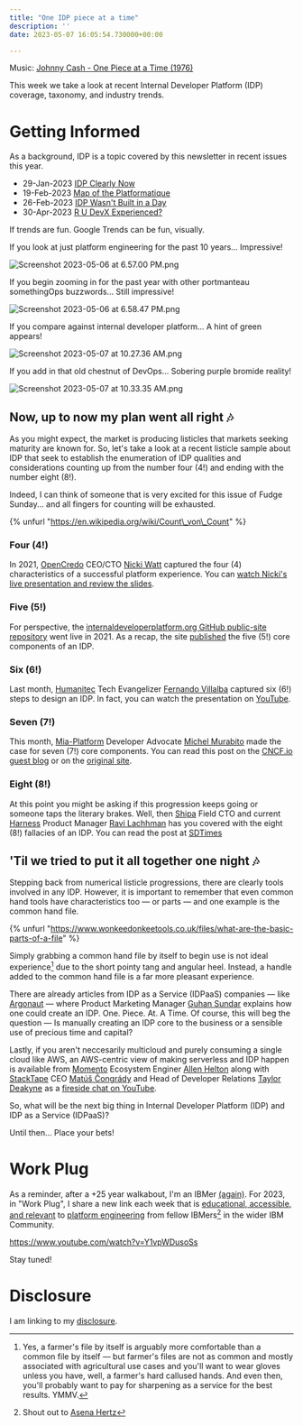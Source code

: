 ```yaml
---
title: "One IDP piece at a time"
description: ''
date: 2023-05-07 16:05:54.730000+00:00

---
```


 

Music: [Johnny Cash - One Piece at a Time (1976)](https://www.youtube.com/watch?v=pmeVwYojB-s)

This week we take a look at recent Internal Developer Platform (IDP) coverage, taxonomy, and industry trends.

# Getting Informed

As a background, IDP is a topic covered by this newsletter in recent issues this year.

- 29-Jan-2023 [IDP Clearly Now](https://fudge.org/archive/idp-clearly-now/)
- 19-Feb-2023 [Map of the Platformatique](https://fudge.org/archive/map-of-the-platformatique/)
- 26-Feb-2023 [IDP Wasn't Built in a Day](https://fudge.org/archive/idp-wasnt-built-in-a-day/)
- 30-Apr-2023 [R U DevX Experienced?](https://fudge.org/archive/are-you-devx-experienced/)

If trends are fun. Google Trends can be fun, visually.

If you look at just platform engineering for the past 10 years... Impressive!

![Screenshot 2023-05-06 at 6.57.00 PM.png](https://buttondown.imgix.net/images/ddad5782-cd58-49c1-a188-39a9a289fd6a.png?w=960&fit=max) 

If you begin zooming in for the past year with other portmanteau somethingOps buzzwords... Still impressive!

![Screenshot 2023-05-06 at 6.58.47 PM.png](https://buttondown.imgix.net/images/6cfc8d05-9c31-446c-baf6-bce1fbaa2fd8.png?w=960&fit=max) 

If you compare against internal developer platform... A hint of green appears!

![Screenshot 2023-05-07 at 10.27.36 AM.png](https://buttondown.imgix.net/images/62e077fa-33d2-4779-984d-950594faec93.png?w=960&fit=max) 

If you add in that old chestnut of DevOps... Sobering purple bromide reality!

![Screenshot 2023-05-07 at 10.33.35 AM.png](https://buttondown.imgix.net/images/c37730ce-84af-4bbf-985c-95db9577c1be.png?w=960&fit=max) 

## Now, up to now my plan went all right 🎶

As you might expect, the market is producing listicles that markets seeking maturity are known for. So, let's take a look at a recent listicle sample about IDP that seek to establish the enumeration of IDP qualities and considerations counting up from the number four (4!) and ending with the number eight (8!).

Indeed, I can think of someone that is very excited for this issue of Fudge Sunday... and all fingers for counting will be exhausted.

{% unfurl "https://en.wikipedia.org/wiki/Count\_von\_Count" %}

### Four (4!)

In 2021, [OpenCredo](https://opencredo.com) CEO/CTO [Nicki Watt](https://www.linkedin.com/in/nickiwatt/) captured the four (4) characteristics of a successful platform experience. You can [watch Nicki's live presentation and review the slides](https://gotopia.eu/february-2021/sessions/1684/platform-engineering-as-a-community-service).

### Five (5!)

For perspective, the [internaldeveloperplatform.org GitHub public-site repository](https://github.com/InternalDeveloperPlatform/public-site/graphs/code-frequency) went live in 2021. As a recap, the site [published](https://internaldeveloperplatform.org/core-components/) the five (5!) core components of an IDP.

### Six (6!)

Last month, [Humanitec](https://humanitec.com) Tech Evangelizer [Fernando Villalba](https://www.linkedin.com/in/nandoit/) captured six (6!) steps to design an IDP. In fact, you can watch the presentation on [YouTube](https://www.youtube.com/watch?v=N6OTXWVeuJ8).

### Seven (7!)

This month, [Mia-Platform](https://mia-platform.eu) Developer Advocate [Michel Murabito](https://www.linkedin.com/in/mich-murabito/) made the case for seven (7!) core components. You can read this post on the [CNCF.io guest blog](https://www.cncf.io/blog/2023/04/28/7-core-components-of-an-internal-developer-platform/) or on the [original site](https://blog.mia-platform.eu/en/seven-core-components-internal-developer-platform).

### Eight (8!)

At this point you might be asking if this progression keeps going or someone taps the literary brakes. Well, then [Shipa](https://shipa.io) Field CTO and current [Harness](https://www.harness.io) Product Manager [Ravi Lachhman](https://www.linkedin.com/in/ravilachhman/) has you covered with the eight (8!) fallacies of an IDP. You can read the post at [SDTimes](https://sdtimes.com/softwaredev/the-eight-fallacies-of-your-internal-developer-platform/)

## 'Til we tried to put it all together one night 🎶

Stepping back from numerical listicle progressions, there are clearly tools involved in any IDP. However, it is important to remember that even common hand tools have characteristics too — or parts — and one example is the common hand file.

{% unfurl "https://www.wonkeedonkeetools.co.uk/files/what-are-the-basic-parts-of-a-file" %}

Simply grabbing a common hand file by itself to begin use is not ideal experience[^farmerfile] due to the short pointy tang and angular heel. Instead, a handle added to the common hand file is a far more pleasant experience.

There are already articles from IDP as a Service (IDPaaS) companies — like [Argonaut](https://www.argonaut.dev/blog/internal-developer-platform-setup) — where Product Marketing Manager [Guhan Sundar](https://www.linkedin.com/in/guhansun/) explains how one could create an IDP. One. Piece. At. A Time. Of course, this will beg the question — Is manually creating an IDP core to the business or a sensible use of precious time and capital? 

Lastly, if you aren't neccesarily multicloud and purely consuming a single cloud like AWS, an AWS-centric view of making serverless and IDP happen is available from [Momento](https://www.gomomento.com) Ecosystem Enginer [Allen Helton](https://www.linkedin.com/in/allenheltondev/) along with [StackTape](https://stacktape.com) CEO [Matúš Čongrády](https://www.linkedin.com/in/matus-congrady/) and Head of Developer Relations [Taylor Deakyne](https://www.linkedin.com/in/taylordeakyne/) as a [fireside chat on YouTube](https://www.youtube.com/watch?v=--tHQUvF1Ec).

So, what will be the next big thing in Internal Developer Platform (IDP) and IDP as a Service (IDPaaS)?

Until then… Place your bets!

# Work Plug

As a reminder, after a +25 year walkabout, I'm an IBMer [(again)](https://jaycuthrell.com/about/). For 2023, in "Work Plug", I share a new link each week that is [educational, accessible, and relevant](https://www.youtube.com/watch?v=Y1vpWDusoSs) to [platform engineering](https://www.ibm.com/consulting/platform-engineering-services) from fellow IBMers[^IBMer] in the wider IBM Community.

https://www.youtube.com/watch?v=Y1vpWDusoSs

Stay tuned! 

# Disclosure

I am linking to my [disclosure](https://jaycuthrell.com/disclosure/).
 
[^farmerfile]: Yes, a farmer's file by itself is arguably more comfortable than a common file by itself — but farmer's files are not as common and mostly associated with agricultural use cases and you'll want to wear gloves unless you have, well, a farmer's hard callused hands. And even then, you'll probably want to pay for sharpening as a service for the best results. YMMV.

[^IBMer]: Shout out to [Asena Hertz](https://www.linkedin.com/in/asenahertz/)


